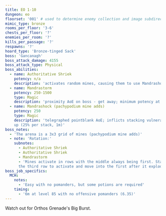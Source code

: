 ```yaml
---
title: EO 1-10
dungeon: eo
floorset: '001' # used to determine enemy collection and image subdirectory
mimic_type: bronze
rooms_per_floor: '3-6'
chests_per_floor: '?'
enemies_per_room: '?'
kills_per_passage: '?'
respawns: '?'
hoard_type: 'Bronze-tinged Sack'
boss: 'Gancanagh'
boss_attack_damage: 4155
boss_attack_type: Physical
boss_abilities:
  - name: Authoritative Shriek
    potency: n/a
    description: 'activates random mines, causing them to use Mandrashock'
  - name: Mandrastorm
    potency: 250-1500
    type: Magic
    description: 'proximity AoE on boss - get away; minimum potency at 10y'
  - name: Mandrashock (pachypodium mine adds)
    potency: 250
    type: Magic
    description: 'telegraphed pointblank AoE; inflicts stacking vulnerability
    up (25% per stack, 1m)'
boss_notes:
  - 'The arena is a 3x3 grid of mines (pachypodium mine adds)'
  - note: 'Rotation:'
    subnotes:
      - Authoritative Shriek
      - Authoritative Shriek
      - Mandrastorm
      - 'Mines activate in rows with the middle always being first. Stand in
      the third row to activate and move into the first after it explodes.'
boss_job_specifics:
  MCH:
    notes:
      - 'Easy with no pomanders, but some potions are required'
    timing:
      - '6m at level 85 with no offensive pomanders (6.35)'
---
```


Watch out for Orthos Grenade's Big Burst.
